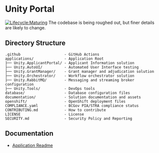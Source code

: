 # Unity Portal
[![Lifecycle:Maturing](https://img.shields.io/badge/Lifecycle-Maturing-007EC6)](https://github.com/bcgov/repomountie/blob/master/doc/lifecycle-badges.md)
The codebase is being roughed out, but finer details are likely to change.

## Directory Structure

    .github                    - GitHub Actions
    applications/              - Application Root
    ├── Unity.ApplicantPortal/ - Applicant Information solution
    ├── Unity.AutoUI/          - Automated User Interface testing
    ├── Unity.GrantManager/    - Grant manager and adjudication solution
    ├── Unity.Orchestrator/    - Workflow orchestrator solution
    ├── Unity.RabbitMQ/        - Messaging and streaming broker configuration
    ├── Unity.Tools/           - DevOps tools
    database/                  - Database configuration files
    documentation/             - Solution documentation and assets
    openshift/                 - OpenShift deployment files
    COMPLIANCE.yaml            - BCGov PIA/STRA compliance status
    CONTRIBUTING.md            - How to contribute
    LICENSE                    - License
    SECURITY.md                - Security Policy and Reporting

## Documentation

- [Application Readme](applications/README.md)
